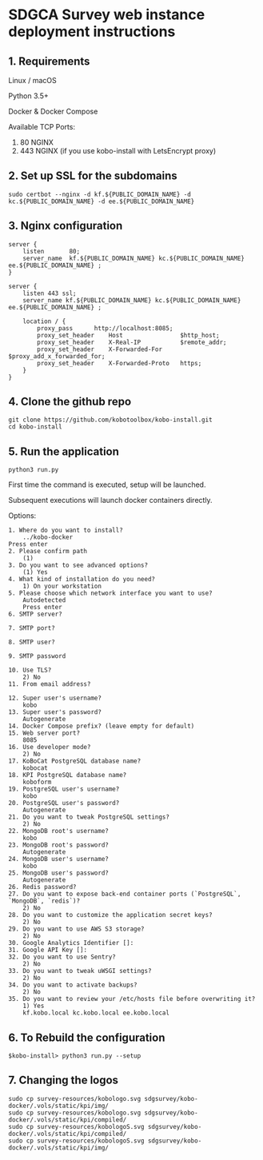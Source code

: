 # SDGCA Survey web instance deployment instructions

## 1. Requirements
Linux  / macOS 

Python 3.5+

Docker & Docker Compose

Available TCP Ports: 

1. 80 NGINX
2. 443 NGINX (if you use kobo-install with LetsEncrypt proxy)

## 2. Set up SSL for the subdomains
    sudo certbot --nginx -d kf.${PUBLIC_DOMAIN_NAME} -d kc.${PUBLIC_DOMAIN_NAME} -d ee.${PUBLIC_DOMAIN_NAME}

## 3. Nginx configuration
    server {
        listen       80;
        server_name  kf.${PUBLIC_DOMAIN_NAME} kc.${PUBLIC_DOMAIN_NAME} ee.${PUBLIC_DOMAIN_NAME} ;
    }

    server {
        listen 443 ssl;
        server_name kf.${PUBLIC_DOMAIN_NAME} kc.${PUBLIC_DOMAIN_NAME} ee.${PUBLIC_DOMAIN_NAME} ;

        location / {
            proxy_pass      http://localhost:8085;
            proxy_set_header    Host                $http_host;
            proxy_set_header    X-Real-IP           $remote_addr;
            proxy_set_header    X-Forwarded-For     $proxy_add_x_forwarded_for;
            proxy_set_header    X-Forwarded-Proto   https;
        }
    }

## 4. Clone the github repo
        
    git clone https://github.com/kobotoolbox/kobo-install.git
    cd kobo-install 

## 5. Run the application
    python3 run.py
First time the command is executed, setup will be launched.

Subsequent executions will launch docker containers directly.

Options:

    1. Where do you want to install?
        ../kobo-docker
    Press enter
    2. Please confirm path
        (1) 
    3. Do you want to see advanced options?
        (1) Yes
    4. What kind of installation do you need?
        1) On your workstation
    5. Please choose which network interface you want to use?
        Autodetected
        Press enter
    6. SMTP server?

    7. SMTP port?

    8. SMTP user?

    9. SMTP password

    10. Use TLS?
        2) No
    11. From email address?

    12. Super user's username? 
        kobo
    13. Super user's password?
        Autogenerate
    14. Docker Compose prefix? (leave empty for default) 
    15. Web server port?
        8085
    16. Use developer mode?
        2) No
    17. KoBoCat PostgreSQL database name?
        kobocat
    18. KPI PostgreSQL database name?
        koboform
    19. PostgreSQL user's username?
        kobo
    20. PostgreSQL user's password?
        Autogenerate
    21. Do you want to tweak PostgreSQL settings?
        2) No
    22. MongoDB root's username?
        kobo
    23. MongoDB root's password?
        Autogenerate
    24. MongoDB user's username?
        kobo
    25. MongoDB user's password?
        Autogenerate
    26. Redis password?
    27. Do you want to expose back-end container ports (`PostgreSQL`, `MongoDB`, `redis`)?
        2) No
    28. Do you want to customize the application secret keys?
        2) No
    29. Do you want to use AWS S3 storage?
        2) No
    30. Google Analytics Identifier []: 
    31. Google API Key []: 
    32. Do you want to use Sentry?
        2) No
    33. Do you want to tweak uWSGI settings?
        2) No
    34. Do you want to activate backups?
        2) No
    35. Do you want to review your /etc/hosts file before overwriting it?
        1) Yes
        kf.kobo.local kc.kobo.local ee.kobo.local




## 6. To Rebuild the configuration
    $kobo-install> python3 run.py --setup


## 7. Changing the logos
    sudo cp survey-resources/kobologo.svg sdgsurvey/kobo-docker/.vols/static/kpi/img/
    sudo cp survey-resources/kobologo.svg sdgsurvey/kobo-docker/.vols/static/kpi/compiled/
    sudo cp survey-resources/kobologoS.svg sdgsurvey/kobo-docker/.vols/static/kpi/compiled/
    sudo cp survey-resources/kobologoS.svg sdgsurvey/kobo-docker/.vols/static/kpi/img/